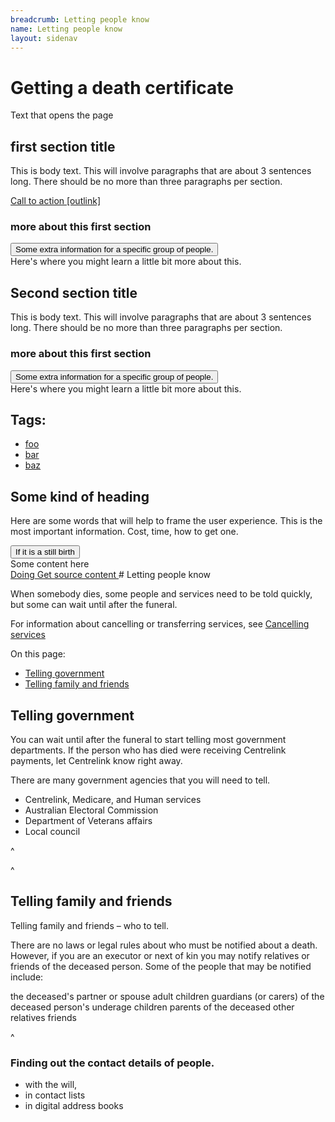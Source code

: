 ```yaml
---
breadcrumb: Letting people know
name: Letting people know
layout: sidenav
---
```


# Getting a death certificate 

Text that opens the page 

<h2> first section title </h2>
    
This is body text. This will involve paragraphs that are about 3 sentences long. There should be no more than three paragraphs per section.

<a class="au-cta-link" href="#">Call to action [outlink]</a>

<h3> more about this first section </h3>

<section class="au-accordion">
  <button class="au-accordion__title js-au-accordion" aria-controls="accordion-default" aria-expanded="true" onclick="return AU.accordion.Toggle( this )">
    Some extra information for a specific group of people.
  </button>

  <div class="au-accordion__body" id="accordion-default">
    <div class="au-accordion__body-wrapper">
      Here's where you might learn a little bit more about this. 
    </div>
  </div>
</section>

<h2> Second section title </h2>

This is body text. This will involve paragraphs that are about 3 sentences long. There should be no more than three paragraphs per section.

<h3> more about this first section </h3>

<section class="au-accordion">
  <button class="au-accordion__title js-au-accordion" aria-controls="accordion-default" aria-expanded="true" onclick="return AU.accordion.Toggle( this )">
    Some extra information for a specific group of people.
  </button>

  <div class="au-accordion__body" id="accordion-default">
    <div class="au-accordion__body-wrapper">
      Here's where you might learn a little bit more about this. 
    </div>
  </div>
</section>


<h2>Tags:</h2>
<ul class="au-tags">
  <li><a href="#">foo</a></li>
  <li><a href="#">bar</a></li>
  <li><a href="#">baz</a></li>
</ul>
<section class="au-callout au-callout--dark">
    <h2 class="au-callout__heading"> Some kind of heading </h2>
    <p>Here are some words that will help to frame the user experience. This is the most important information. 
Cost, time, how to get one. 
</p>
</section>


<section class="au-accordion">
  <button class="au-accordion__title js-au-accordion" aria-controls="accordion-default" aria-expanded="true" onclick="return AU.accordion.Toggle( this )">
    If it is a still birth
  </button>

  <div class="au-accordion__body" id="accordion-default">
    <div class="au-accordion__body-wrapper">
      Some content here 
    </div>
  </div>
</section>


<a class="au-progress-indicator__link au-progress-indicator__link--doing" href="#url">
      <span class="au-progress-indicator__status">Doing</span>
      Get source content
    </a>
    <!-- <a class="au-progress-indicator__link au-progress-indicator__link--todo" href="#url">
              <span class="au-progress-indicator__status">To Do</span>
              Language and structure edit
        </a>
    <a class="au-progress-indicator__link au-progress-indicator__link--todo" href="#url">
              <span class="au-progress-indicator__status">To Do</span>
              Researcher review
        </a>
    <a class="au-progress-indicator__link au-progress-indicator__link--todo" href="#url">
              <span class="au-progress-indicator__status">To Do</span>
              User testing
        </a>
    <a class="au-progress-indicator__link au-progress-indicator__link--todo" href="#url">
                  <span class="au-progress-indicator__status">To Do</span>
              Stakeholder review/pair writing
        </a>
    <a class="au-progress-indicator__link au-progress-indicator__link--todo" href="#url">
                  <span class="au-progress-indicator__status">To Do</span>
                  Live
        </a>
    -->
# Letting people know

When somebody dies, some people and services need to be told quickly, but some can wait until after the funeral.  

For information about cancelling or transferring services, see [Cancelling services](/cancelling-services)

On this page: 
* [Telling government](#telling-government)
* [Telling family and friends](#telling-family-and-friends)

## Telling government
<!--
  Light:  <p class="au-callout">
  Dark:   <p class="au-callout au-callout--dark">
-->

<p class="au-callout" aria-label="Callout description1">
You can wait until after the funeral to start telling most government departments. If the person who has died were receiving Centrelink payments, let Centrelink know right away.  
</p>

There are many government agencies that you will need to tell.

* Centrelink, Medicare, and Human services
* Australian Electoral Commission 
* Department of Veterans affairs
* Local council


^<!-- Centrelink notice of death form: https://www.humanservices.gov.au/sites/default/files/2018/03/sa116a-1706en-f.pdf -->

^<!-- Checklist from lawAccess: http://www.lawaccess.nsw.gov.au/Pages/representing/after_someone_dies/forms/checklist_who_to_notify_after_someone_dies.aspx -->

<!-- Checklist page? With what you need. -->


## Telling family and friends

Telling family and friends – who to tell.  

There are no laws or legal rules about who must be notified about a death. However, if you are an executor or next of kin you may notify relatives or friends of the deceased person. Some of the people that may be notified include:

the deceased's partner or spouse
adult children
guardians (or carers) of the deceased person's underage children
parents of the deceased
other relatives
friends

^<!-- Source: http://www.lawaccess.nsw.gov.au/Pages/representing/after_someone_dies/who_do_you_notify_after_someone_dies/who_do_you_notify_after_someone_dies.aspx -->

### Finding out the contact details of people.
* with the will,
* in contact lists
* in digital address books

